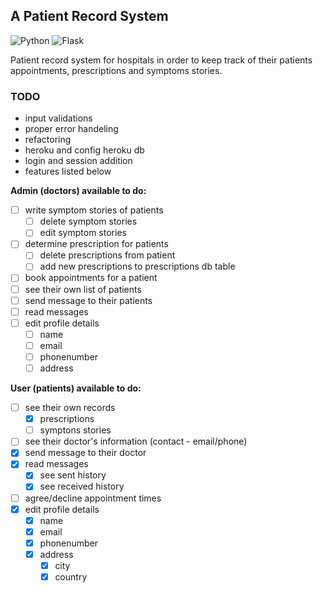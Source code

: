 ## A Patient Record System

![Python](https://img.shields.io/badge/python-3670A0?style=for-the-badge&logo=python&logoColor=ffdd54)
![Flask](https://img.shields.io/badge/flask-%23000.svg?style=for-the-badge&logo=flask&logoColor=white)

Patient record system for hospitals in order to keep track of their patients appointments, prescriptions and symptoms stories. 

### TODO
- input validations
- proper error handeling
- refactoring
- heroku and config heroku db
- login and session addition
- features listed below

<b>Admin (doctors) available to do:</b>
- [ ] write symptom stories of patients
    - [ ] delete symptom stories 
    - [ ] edit symptom stories 
- [ ] determine prescription for patients
    - [ ] delete prescriptions from patient
    - [ ] add new prescriptions to prescriptions db table
- [ ] book appointments for a patient
- [ ] see their own list of patients
- [ ] send message to their patients
- [ ] read messages
- [ ] edit profile details
    - [ ] name
    - [ ] email
    - [ ] phonenumber
    - [ ] address

<b>User (patients) available to do:</b>
- [ ] see their own records
    - [x] prescriptions
    - [ ] symptons stories
- [ ] see their doctor's information (contact - email/phone)
- [x] send message to their doctor
- [x] read messages
    - [x] see sent history
    - [x] see received history
- [ ] agree/decline appointment times
- [x] edit profile details
    - [x] name
    - [x] email
    - [x] phonenumber
    - [x] address
        - [x] city
        - [x] country